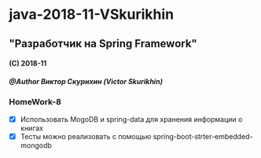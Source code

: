 # java-2018-11-VSkurikhin
## "Разработчик на Spring Framework"

#### (C) 2018-11
##### @Author Виктор Скурихин (Victor Skurikhin)

### HomeWork-8
 * [x] Использовать MogoDB и spring-data для хранения информации о книгах
 * [x] Тесты можно реализовать с помощью spring-boot-strter-embedded-mongodb
